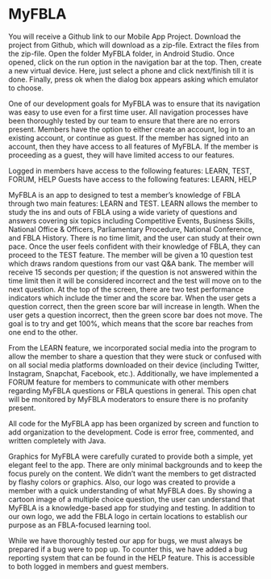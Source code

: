 # MyFBLA
You will receive a Github link to our Mobile App Project. Download the project from Github, which will download as a zip-file. Extract the files from the zip-file. Open the folder MyFBLA folder, in Android Studio. Once opened, click on the run option in the navigation bar at the top. Then, create a new virtual device. Here, just select a phone and click next/finish till it is done. Finally, press ok when the dialog box appears asking which emulator to choose.

One of our development goals for MyFBLA was to ensure that its navigation was easy to use even for a first time user. All navigation processes have been thoroughly tested by our team to ensure that there are no errors present. Members have the option to either create an account, log in to an existing account, or continue as guest. If the member has signed into an account, then they have access to all features of MyFBLA. If the member is proceeding as a guest, they will have limited access to our features. 

Logged in members have access to the following features: LEARN, TEST, FORUM, HELP
Guests have access to the following features: LEARN, HELP

MyFBLA is an app to designed to test a member’s knowledge of FBLA through two main features: LEARN and TEST. LEARN allows the member to study the ins and outs of FBLA using a wide variety of questions and answers covering six topics including Competitive Events, Business Skills, National Office & Officers, Parliamentary Procedure, National Conference, and FBLA History. There is no time limit, and the user can study at their own pace. Once the user feels confident with their knowledge of FBLA, they can proceed to the TEST feature. The member will be given a 10 question test which draws random questions from our vast Q&A bank. The member will receive 15 seconds per question; if the question is not answered within the time limit then it will be considered incorrect and the test will move on to the next question. At the top of the screen, there are two test performance indicators which include the timer and the score bar. When the user gets a question correct, then the green score bar will increase in length. When the user gets a question incorrect, then the green score bar does not move. The goal is to try and get 100%, which means that the score bar reaches from one end to the other. 

From the LEARN feature, we incorporated social media into the program to allow the member to share a question that they were stuck or confused with on all social media platforms downloaded on their device (including Twitter, Instagram, Snapchat, Facebook, etc.). Additionally, we have implemented a FORUM feature for members to communicate with other members regarding MyFBLA questions or FBLA questions in general. This open chat will be monitored by MyFBLA moderators to ensure there is no profanity present. 

All code for the MyFBLA app has been organized by screen and function to add organization to the development. Code is error free, commented, and written completely with Java. 

Graphics for MyFBLA were carefully curated to provide both a simple, yet elegant feel to the app. There are only minimal backgrounds and to keep the focus purely on the content. We didn’t want the members to get distracted by flashy colors or graphics. Also, our logo was created to provide a member with a quick understanding of what MyFBLA does. By showing a cartoon image of a multiple choice question, the user can understand that MyFBLA is a knowledge-based app for studying and testing. In addition to our own logo, we add the FBLA logo in certain locations to establish our purpose as an FBLA-focused learning tool. 

While we have thoroughly tested our app for bugs, we must always be prepared if a bug were to pop up. To counter this, we have added a bug reporting system that can be found in the HELP feature. This is accessible to both logged in members and guest members. 
